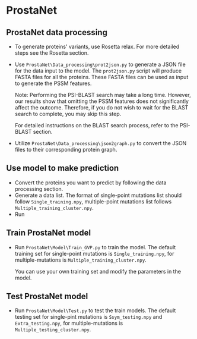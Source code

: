 # ProstaNet

## ProstaNet data processing
- To generate proteins' variants, use Rosetta relax. For more detailed steps see the Rosetta section.
- Use ```ProstaNet\Data_processing\prot2json.py``` to generate a JSON file for the data input to the model. The ```prot2json.py``` script will produce FASTA files for all the proteins. These FASTA files can be used as input to generate the PSSM features.

  Note: Performing the PSI-BLAST search may take a long time. However, our results show that omitting the PSSM features does not significantly affect the outcome. Therefore, if you do not wish to wait for the BLAST search to complete, you may skip this step.

  For detailed instructions on the BLAST search process, refer to the PSI-BLAST section.
- Utilize ```ProstaNet\Data_processing\json2graph.py``` to convert the JSON files to their corresponding protein graph.

## Use model to make prediction
- Convert the proteins you want to predict by following the data processing section.
- Generate a data list. The format of single-point mutations list should follow ```Single_training.npy```, multiple-point mutations list follows ```Multiple_training_cluster.npy```.
- Run 

## Train ProstaNet model
- Run ```ProstaNet\Model\Train_GVP.py``` to train the model. The default training set for single-point mutations is ```Single_training.npy```, for multiple-mutations is ```Multiple_training_cluster.npy```.

  You can use your own training set and modify the parameters in the model.

## Test ProstaNet model
- Run ```ProstaNet\Model\Test.py``` to test the train models. The default testing set for single-pint mutations is ```Ssym_testing.npy``` and ```Extra_testing.npy```, for multiple-mutations is ```Multiple_testing_cluster.npy```.

